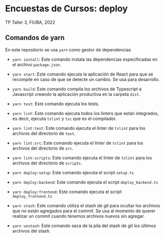 # Encuestas de Cursos: deploy

TP Taller 3, FIUBA, 2022

## Comandos de yarn

En este repositorio se usa `yarn` como gestor de dependencias

- `yarn install`: Este comando instala las dependencias especificadas en el
  archivo `package.json`.

- `yarn start`: Este comando ejecuta la aplicación de React para que
  se recompile en caso de que se detecte un cambio. Se usa para desarrollo.

- `yarn build`: Este comando compila los archivos de Typescript a Javascript
  creando la aplicación productiva en la carpeta `dist`.

- `yarn test`: Este comando ejecuta los tests.

- `yarn lint`: Este comando ejecuta todos los linters que están integrados,
  es decir, ejecuta `tslint` y `tsc` que es el compilador. 

- `yarn lint:test`: Este comando ejecuta el linter de `tslint` para los 
archivos del directorio de `test`.

- `yarn lint:src`: Este comando ejecuta el linter de `tslint` para los 
archivos del directorio de `src`.

- `yarn lint:scripts`: Este comando ejecuta el linter de `tslint` para los 
archivos del directorio de `scripts`.

- `yarn deploy:setup`: Este comando ejecuta el script `setup.ts`

- `yarn deploy:backend`: Este comando ejecuta el script `deploy_backend.ts`

- `yarn deploy:frontend`: Este comando ejecuta el script `deploy_frontend.ts`

- `yarn stash`: Este comando utiliza el stash de git para ocultar los archivos
  que no están agregados para el commit. Se usa al momento de querer realizar un commit cuando
  tenemos archivos nuevos sin agregar.

- `yarn unstash`: Este comando saca de la pila del stash de git los últimos
  archivos del stash.

